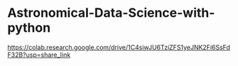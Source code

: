 # Astronomical-Data-Science-with-python
https://colab.research.google.com/drive/1C4siwJU6TziZFS1yeJNK2Fi6SsFdF32B?usp=share_link
